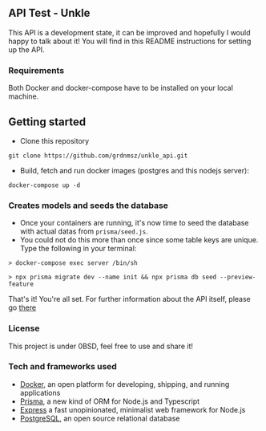 ## API Test - Unkle

This API is a development state, it can be improved and hopefully I would happy to talk about it!
You will find in this README instructions for setting up the API.

### Requirements
Both Docker and docker-compose have to be installed on your local machine.

## Getting started
- Clone this repository
```
git clone https://github.com/grdnmsz/unkle_api.git
```
- Build, fetch and run docker images (postgres and this nodejs server):
```
docker-compose up -d
```

### Creates models and seeds the database
- Once your containers are running, it's now time to seed the database with actual datas from `prisma/seed.js`.
- You could not do this more than once since some table keys are unique.
Type the following in your terminal: 
```
> docker-compose exec server /bin/sh

> npx prisma migrate dev --name init && npx prisma db seed --preview-feature
```

That's it! You're all set. For further information about the API itself, please go [there](https://documenter.getpostman.com/view/13245077/TzJsfxoZ)

### License
This project is under 0BSD, feel free to use and share it!

### Tech and frameworks used
- [Docker](https://www.docker.com/), an open platform for developing, shipping, and running applications
- [Prisma](https://www.prisma.io/), a new kind of ORM for Node.js and Typescript
- [Express](https://expressjs.com/) a fast unopinionated, minimalist web framework for Node.js
- [PostgreSQL](https://www.postgresql.org/), an open source relational database